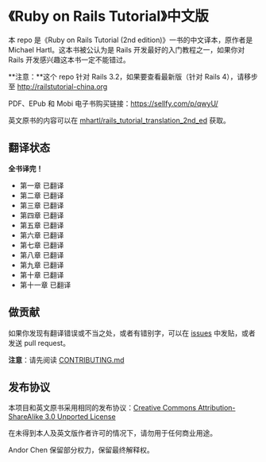 # 《Ruby on Rails Tutorial》中文版

本 repo 是《Ruby on Rails Tutorial (2nd edition)》一书的中文译本，原作者是 Michael Hartl。这本书被公认为是 Rails 开发最好的入门教程之一，如果你对 Rails 开发感兴趣这本书一定不能错过。

**注意：**这个 repo 针对 Rails 3.2，如果要查看最新版（针对 Rails 4），请移步至 <http://railstutorial-china.org>

PDF、EPub 和 Mobi 电子书购买链接：<https://sellfy.com/p/qwyU/>

英文原书的内容可以在 [mhartl/rails_tutorial_translation_2nd_ed](https://github.com/mhartl/rails_tutorial_translation_2nd_ed) 获取。

## 翻译状态

**全书译完！**

- 第一章 已翻译
- 第二章 已翻译
- 第三章 已翻译
- 第四章 已翻译
- 第五章 已翻译
- 第六章 已翻译
- 第七章 已翻译
- 第八章 已翻译
- 第九章 已翻译
- 第十章 已翻译
- 第十一章 已翻译

## 做贡献

如果你发现有翻译错误或不当之处，或者有错别字，可以在 [issues](https://github.com/AndorChen/rails-tutorial-2nd-cn/issues) 中发贴，或者发送 pull request。

**注意**：请先阅读 [CONTRIBUTING.md](CONTRIBUTING.md)

## 发布协议

本项目和英文原书采用相同的发布协议：[Creative Commons Attribution-ShareAlike 3.0 Unported License](http://creativecommons.org/licenses/by-sa/3.0/)

在未得到本人及英文版作者许可的情况下，请勿用于任何商业用途。

Andor Chen 保留部分权力，保留最终解释权。
